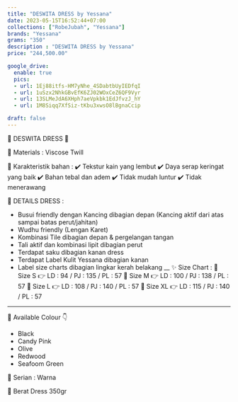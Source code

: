 ```yaml
---
title: "DESWITA DRESS by Yessana"
date: 2023-05-15T16:52:44+07:00
collections: ["RobeJubah", "Yessana"]
brands: "Yessana"
grams: "350"
description : "DESWITA DRESS by Yessana"
price: "244,500.00"

google_drive:
  enable: true
  pics:
  - url: 1Ej88itfs-HM7yNhe_4SDabtbUyIEDfqI
  - url: 1uSzx2NhkGBvEfK6ZJ02WOxCeZ6QF9Vyr
  - url: 13SLMeJdA6XHph7aeVpkbk1EdJfvzJ_hY
  - url: 1M8Siqq7XfSiz-tKbu3xwsO8lBgnaCcip

draft: false
---
```


🌸 DESWITA DRESS 🌸

💎 Materials : Viscose Twill

💎 Karakteristik bahan :
✔️ Tekstur kain yang lembut
✔️ Daya serap keringat yang baik
✔️ Bahan tebal dan adem
✔️ Tidak mudah luntur
✔️ Tidak menerawang

💎 DETAILS DRESS :
- Busui friendly dengan Kancing dibagian depan (Kancing aktif dari atas sampai batas perut/jahitan)
- Wudhu friendly (Lengan Karet)
- Kombinasi Tile dibagian depan & pergelangan tangan
- Tali aktif dan kombinasi lipit dibagian perut
- Terdapat saku dibagian kanan dress
- Terdapat Label Kulit Yessana dibagian kanan
- Label size charts dibagian lingkar kerah belakang
__
✨ Size Chart :
🍭 Size S 👉 LD : 94 / PJ : 135 / PL : 57
🍭 Size M 👉 LD : 100 / PJ : 138 / PL : 57
🍭 Size L 👉 LD : 108 / PJ : 140 / PL : 57
🍭 Size XL 👉 LD : 115 / PJ : 140 / PL : 57
___

💎 Available Colour 👇
- Black
- Candy Pink
- Olive
- Redwood
- Seafoom Green

💎 Serian :
Warna

💎 Berat Dress
350gr
